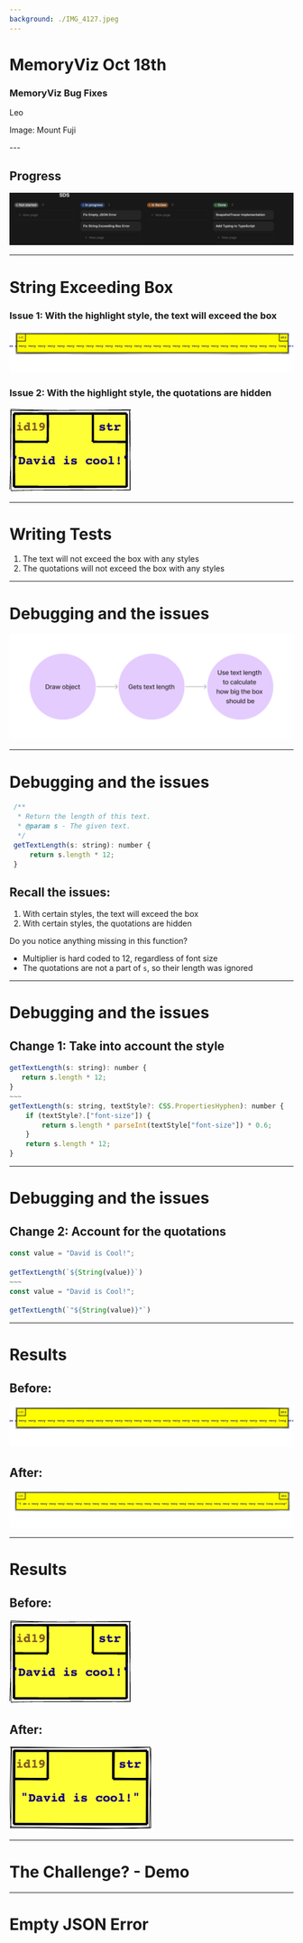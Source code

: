 ```yaml
---
background: ./IMG_4127.jpeg
---
```


<div class="absolute top-60">

# MemoryViz Oct 18th
</div>

<div class="absolute top-80">

### MemoryViz Bug Fixes

</div>

<div class="absolute bottom-10">

Leo

</div>

<div class="absolute bottom-10 right-10">

Image: Mount Fuji
</div>
---

## Progress

<img src="./backlog.png">

---

# String Exceeding Box

### Issue 1: With the highlight style, the text will exceed the box
<img src="./long-string-highlight-before.svg">

### Issue 2: With the highlight style, the quotations are hidden
<img src="./quotation-issue.png">

---

# Writing Tests
1. The text will not exceed the box with any styles
2. The quotations will not exceed the box with any styles

---

# Debugging and the issues
<img src="./drawobject.png">

---

# Debugging and the issues
```js
 /**
  * Return the length of this text.
  * @param s - The given text.
  */
 getTextLength(s: string): number {
     return s.length * 12;
 }
```

<v-clicks>

## Recall the issues:
1. With certain styles, the text will exceed the box
2. With certain styles, the quotations are hidden

Do you notice anything missing in this function? 
- Multiplier is hard coded to 12, regardless of font size
- The quotations are not a part of `s`, so their length was ignored


</v-clicks>

---

# Debugging and the issues

## Change 1: Take into account the style
```js {monaco-diff}
getTextLength(s: string): number {
   return s.length * 12;
}
~~~
getTextLength(s: string, textStyle?: CSS.PropertiesHyphen): number {
    if (textStyle?.["font-size"]) {
        return s.length * parseInt(textStyle["font-size"]) * 0.6;
    }
    return s.length * 12;
}
```

---

# Debugging and the issues

## Change 2: Account for the quotations
```js {monaco-diff}
const value = "David is Cool!";

getTextLength(`${String(value)}`)
~~~
const value = "David is Cool!";

getTextLength(`"${String(value)}"`)
```

---

# Results

## Before:
<img src="./long-string-highlight-before.svg">


## After:
<img src="./long-string-highlight-after.svg">

---

# Results

## Before:
<img src="./quotation-issue.png">


## After:
<img src="./quotation-fixed.png">

---

# The Challenge? - Demo

---

# Empty JSON Error